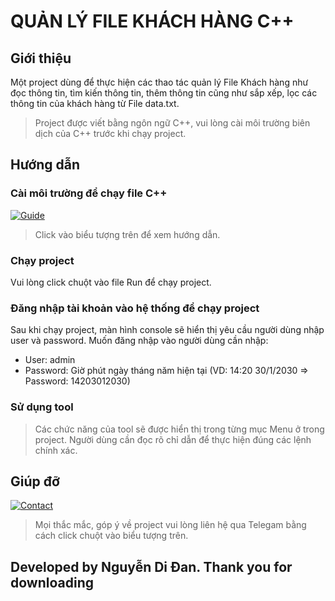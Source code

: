 # QUẢN LÝ FILE KHÁCH HÀNG C++
## Giới thiệu
Một project dùng để thực hiện các thao tác quản lý File Khách hàng như đọc thông tin, tìm kiến thông tin, thêm thông tin cũng như sắp xếp, lọc các thông tin của khách hàng từ File data.txt.
> Project được viết bằng ngôn ngữ C++, vui lòng cài môi trường biên dịch của C++ trước khi chạy project.

## Hướng dẫn
### Cài môi trường để chạy file C++
[![Guide](https://img.shields.io/badge/Guide-C%2B%2B-green)](https://codelearn.io/sharing/cai-vscode-lap-trinh-cpp-de-nhat)
> Click vào biểu tượng trên để xem hướng dẫn.
### Chạy project
Vui lòng click chuột vào file Run để chạy project.
### Đăng nhập tài khoản vào hệ thống để chạy project
Sau khi chạy project, màn hình console sẽ hiển thị yêu cầu người dùng nhập user và password. Muốn đăng nhập vào người dùng cần nhập:
- User: admin
- Password: Giờ phút ngày tháng năm hiện tại (VD: 14:20 30/1/2030 => Password: 14203012030)
### Sử dụng tool
> Các chức năng của tool sẽ được hiển thị trong từng mục Menu ở trong project. Người dùng cần đọc rõ chỉ dẫn để thực hiện đúng các lệnh chính xác. 
## Giúp đỡ
[![Contact](https://img.shields.io/badge/Contact-Telegram-blue)](https://t.me/MHZidane)
> Mọi thắc mắc, góp ý về project vui lòng liên hệ qua Telegam bằng cách click chuột vào biểu tượng trên.
## Developed by Nguyễn Di Đan. Thank you for downloading
